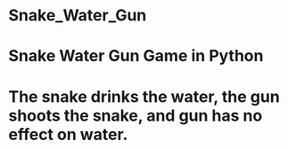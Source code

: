 # Snake_Water_Gun
#
# Snake Water Gun Game in Python
# The snake drinks the water, the gun shoots the snake, and gun has no effect on water.
#
#
